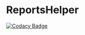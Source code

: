 # ReportsHelper

[![Codacy Badge](https://api.codacy.com/project/badge/Grade/f9ade8005ff74e649d7a0eb979d46330)](https://www.codacy.com/app/JMB2K/ReportsHelper?utm_source=github.com&utm_medium=referral&utm_content=JMB2K/ReportsHelper&utm_campaign=badger)
